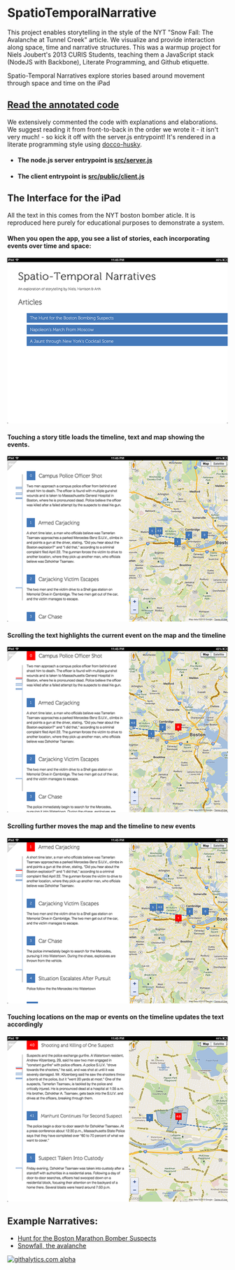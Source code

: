 SpatioTemporalNarrative
=======================

This project enables storytelling in the style of the NYT "Snow Fall: The Avalanche at Tunnel Creek" article. We visualize and provide interaction along space, time and narrative structures. This was a warmup project for Niels Joubert's 2013 CURIS Students, teaching them a JavaScript stack (NodeJS with Backbone), Literate Programming, and Github etiquette.

Spatio-Temporal Narratives explore stories based around movement through space and time on the iPad

## [Read the annotated code](http://stanfordhci.github.io/SpatioTemporalNarrative/)

We extensively commented the code with explanations and elaborations. We suggest reading it from front-to-back in the order we wrote it - it isn't very much! - so kick it off with the server.js entrypoint! It's rendered in a literate programming style using [docco-husky](https://github.com/mbrevoort/docco-husky).

- #### The node.js server entrypoint is [src/server.js](http://stanfordhci.github.io/SpatioTemporalNarrative/src/server.js.html)

- #### The client entrypoint is [src/public/client.js](http://stanfordhci.github.io/SpatioTemporalNarrative/src/public/js/client.js.html)

## The Interface for the iPad

All the text in this comes from the NYT boston bomber aticle. It is reproduced here purely for educational purposes to demonstrate a system.

#### When you open the app, you see a list of stories, each incorporating events over time and space:

![Opening page](https://github.com/StanfordHCI/SpatioTemporalNarrative/blob/master/images/photo%201.PNG?raw=true)

#### Touching a story title loads the timeline, text and map showing the events.

![Opening page](https://github.com/StanfordHCI/SpatioTemporalNarrative/blob/master/images/photo%202.PNG?raw=true)

#### Scrolling the text highlights the current event on the map and the timeline

![Opening page](https://github.com/StanfordHCI/SpatioTemporalNarrative/blob/master/images/photo%203.PNG?raw=true)

#### Scrolling further moves the map and the timeline to new events

![Opening page](https://github.com/StanfordHCI/SpatioTemporalNarrative/blob/master/images/photo%204.PNG?raw=true)

#### Touching locations on the map or events on the timeline updates the text accordingly

![Opening page](https://github.com/StanfordHCI/SpatioTemporalNarrative/blob/master/images/photo%205.PNG?raw=true)


## Example Narratives:

- [Hunt for the Boston Marathon Bomber Suspects](http://www.nytimes.com/interactive/2013/04/19/us/boston-marathon-manhunt.html?_r=1&)
- [Snowfall, the avalanche](http://www.nytimes.com/projects/2012/snow-fall/#/?part=descent-begins)

[![githalytics.com alpha](https://cruel-carlota.pagodabox.com/c5208b051863537ad70f70fc614a71f7 "githalytics.com")](http://githalytics.com/StanfordHCI/SpatioTemporalNarrative)
